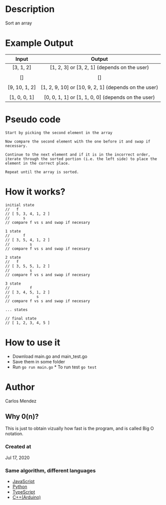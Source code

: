 # Description

Sort an array

# Example Output

|     Input     |                        Output                        |
| :-----------: | :--------------------------------------------------: |
|   [3, 1, 2]   |     [1, 2, 3] or [3, 2, 1] (depends on the user)     |
|               |                                                      |
|      []       |                          []                          |
|               |                                                      |
| [9, 10, 1, 2] | [1, 2, 9, 10] or [10, 9, 2, 1] (depends on the user) |
|               |                                                      |
| [1, 0, 0, 1]  |  [0, 0, 1, 1] or [1, 1, 0, 0] (depends on the user)  |

# Pseudo code

```
Start by picking the second element in the array

Now compare the second element with the one before it and swap if necessary.

Continue to the next element and if it is in the incorrect order, iterate through the sorted portion (i.e. the left side) to place the element in the correct place.

Repeat until the array is sorted.
```

# How it works?

```
initial state
//   f
// [ 5, 3, 4, 1, 2 ]
//      s
// compare f vs s and swap if necesary

1 state
//      f
// [ 3, 5, 4, 1, 2 ]
//         s
// compare f vs s and swap if necesary

2 state
//   f
// [ 3, 5, 5, 1, 2 ]
//         s
// compare f vs s and swap if necesary

3 state
//         f
// [ 3, 4, 5, 1, 2 ]
//            s
// compare f vs s and swap if necesary

... states

// final state
// [ 1, 2, 3, 4, 5 ]

```

# How to use it

-   Download main.go and main_test.go
-   Save them in some folder
-   Run `go run main.go` \* To run test `go test`

# Author

Carlos Mendez

## Why 0(n)?

This is just to obtain vizually how fast is the program, and is called Big O notation.

### Created at

Jul 17, 2020

### Same algorithm, different languages

-   [JavaScript](https://github.com/cjairm/javascript/tree/master/Algorithms-JS/012_insertion_sort)
-   [Python](https://github.com/cjairm/python/tree/master/Algoritms-Py/012_insertion_sort)
-   [TypeScript](https://github.com/cjairm/typescript/tree/master/Algorithms-TS/012_insertion_sort)
-   [C++(Arduino)](https://github.com/cjairm/arduino/tree/master/Algorithms-Cpp/012_insertion_sort)
